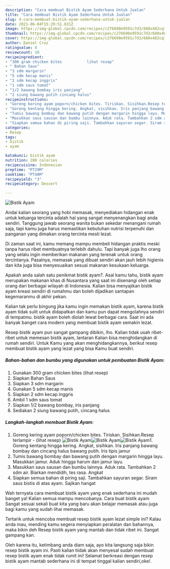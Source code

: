 ```yaml
---
description: "Cara membuat Bistik Ayam Sederhana Untuk Jualan"
title: "Cara membuat Bistik Ayam Sederhana Untuk Jualan"
slug: 4-cara-membuat-bistik-ayam-sederhana-untuk-jualan
date: 2021-06-04T15:29:51.631Z
image: https://img-global.cpcdn.com/recipes/c276690e9591c7d3/680x482cq70/bistik-ayam-foto-resep-utama.jpg
thumbnail: https://img-global.cpcdn.com/recipes/c276690e9591c7d3/680x482cq70/bistik-ayam-foto-resep-utama.jpg
cover: https://img-global.cpcdn.com/recipes/c276690e9591c7d3/680x482cq70/bistik-ayam-foto-resep-utama.jpg
author: Daniel Cruz
ratingvalue: 4
reviewcount: 10
recipeingredient:
- "300 gram chicken bites           lihat resep"
- " Bahan Saus"
- "3 sdm margarin"
- "5 sdm kecap manis"
- "2 sdm kecap inggris"
- "1 sdm saus tomat"
- "1/2 bawang bombay iris panjang"
- "2 siung bawang putih cincang halus"
recipeinstructions:
- "Goreng kering ayam poporn/chicken bites. Tiriskan. Sisihkan.Resep terlampir           (lihat resep)"
- "Goreng kentang hingga kering. Angkat, sisihkan. Iris panjang bawang bombay dan cincang halus bawang putih. Iris tipis jamur"
- "Tumis bawang bombay dan bawang putih dengan margarin hingga layu. Masukkan jamur. Aduk hingga harum dan jamur layu."
- "Masukkan saus sausan dan bumbu lainnya. Aduk rata. Tambahkan 2 sdm air. Biarkan mendidih, tes rasa. Angkat"
- "Siapkan semua bahan di piring saji. Tambahkan sayuran segar. Siram saus bistis di atas ayam. Sajikan hangat"
categories:
- Resep
tags:
- bistik
- ayam

katakunci: bistik ayam 
nutrition: 280 calories
recipecuisine: Indonesian
preptime: "PT29M"
cooktime: "PT40M"
recipeyield: "3"
recipecategory: Dessert

---
```



![Bistik Ayam](https://img-global.cpcdn.com/recipes/c276690e9591c7d3/680x482cq70/bistik-ayam-foto-resep-utama.jpg)

Andai kalian seorang yang hobi memasak, menyediakan hidangan enak untuk keluarga tercinta adalah hal yang sangat menyenangkan bagi anda sendiri. Tanggung jawab seorang  wanita bukan sekedar menangani rumah saja, tapi kamu juga harus memastikan kebutuhan nutrisi terpenuhi dan panganan yang dimakan orang tercinta mesti lezat.

Di zaman  saat ini, kamu memang mampu membeli hidangan praktis meski tanpa harus ribet membuatnya terlebih dahulu. Tapi banyak juga lho orang yang selalu ingin memberikan makanan yang terenak untuk orang tercintanya. Pasalnya, memasak yang dibuat sendiri akan jauh lebih higienis dan kita juga bisa menyesuaikan sesuai makanan kesukaan keluarga. 



Apakah anda salah satu penikmat bistik ayam?. Asal kamu tahu, bistik ayam merupakan makanan khas di Nusantara yang saat ini disenangi oleh setiap orang dari berbagai wilayah di Indonesia. Kalian bisa menyajikan bistik ayam kreasi sendiri di rumahmu dan boleh dijadikan santapan kegemaranmu di akhir pekan.

Kalian tak perlu bingung jika kamu ingin memakan bistik ayam, karena bistik ayam tidak sulit untuk didapatkan dan kamu pun dapat mengolahnya sendiri di tempatmu. bistik ayam boleh diolah lewat berbagai cara. Saat ini ada banyak banget cara modern yang membuat bistik ayam semakin lezat.

Resep bistik ayam pun sangat gampang dibikin, lho. Kalian tidak usah ribet-ribet untuk memesan bistik ayam, lantaran Kalian bisa menghidangkan di rumah sendiri. Untuk Kamu yang akan menghidangkannya, berikut resep membuat bistik ayam yang lezat yang bisa Kamu buat sendiri.

<!--inarticleads1-->

##### Bahan-bahan dan bumbu yang digunakan untuk pembuatan Bistik Ayam:

1. Gunakan 300 gram chicken bites           (lihat resep)
1. Siapkan  Bahan Saus
1. Siapkan 3 sdm margarin
1. Gunakan 5 sdm kecap manis
1. Siapkan 2 sdm kecap inggris
1. Ambil 1 sdm saus tomat
1. Siapkan 1/2 bawang bombay, iris panjang
1. Sediakan 2 siung bawang putih, cincang halus




<!--inarticleads2-->

##### Langkah-langkah membuat Bistik Ayam:

1. Goreng kering ayam poporn/chicken bites. Tiriskan. Sisihkan.Resep terlampir -           (lihat resep)
<img src="https://img-global.cpcdn.com/steps/7bc83e0f9720dd35/160x128cq70/bistik-ayam-langkah-memasak-1-foto.jpg" alt="Bistik Ayam"><img src="https://img-global.cpcdn.com/steps/92ac8d57f424bae8/160x128cq70/bistik-ayam-langkah-memasak-1-foto.jpg" alt="Bistik Ayam"><img src="https://img-global.cpcdn.com/steps/1fbc71ec9ec681a3/160x128cq70/bistik-ayam-langkah-memasak-1-foto.jpg" alt="Bistik Ayam">1. Goreng kentang hingga kering. Angkat, sisihkan. Iris panjang bawang bombay dan cincang halus bawang putih. Iris tipis jamur
1. Tumis bawang bombay dan bawang putih dengan margarin hingga layu. Masukkan jamur. Aduk hingga harum dan jamur layu.
1. Masukkan saus sausan dan bumbu lainnya. Aduk rata. Tambahkan 2 sdm air. Biarkan mendidih, tes rasa. Angkat
1. Siapkan semua bahan di piring saji. Tambahkan sayuran segar. Siram saus bistis di atas ayam. Sajikan hangat




Wah ternyata cara membuat bistik ayam yang enak sederhana ini mudah banget ya! Kalian semua mampu mencobanya. Cara buat bistik ayam Sangat sesuai sekali buat kita yang baru akan belajar memasak atau juga bagi kamu yang sudah lihai memasak.

Tertarik untuk mencoba membuat resep bistik ayam lezat simple ini? Kalau anda mau, mending kamu segera menyiapkan peralatan dan bahannya, maka bikin deh Resep bistik ayam yang mantab dan tidak ribet ini. Sangat gampang kan. 

Oleh karena itu, ketimbang anda diam saja, ayo kita langsung saja bikin resep bistik ayam ini. Pasti kalian tiidak akan menyesal sudah membuat resep bistik ayam enak tidak rumit ini! Selamat berkreasi dengan resep bistik ayam mantab sederhana ini di tempat tinggal kalian sendiri,oke!.

